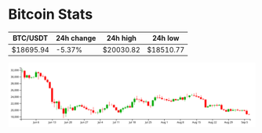 # Bitcoin Stats

BTC/USDT|24h change|24h high|24h low|
|---|---|---|---|
|$18695.94|-5.37%|$20030.82|$18510.77|

<img src="./chart.svg">
